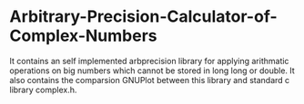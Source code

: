# Arbitrary-Precision-Calculator-of-Complex-Numbers
It contains an self implemented arbprecision library for applying arithmatic operations on big numbers which cannot be stored in long long or double. It also contains the comparsion GNUPlot between this library and standard c library complex.h.
